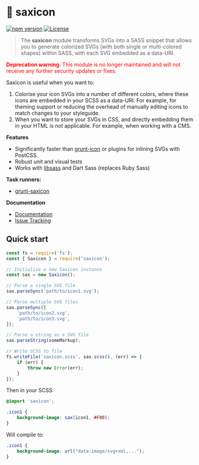 # 🎷 saxicon

[![npm version](https://badge.fury.io/js/saxicon.svg)](https://badge.fury.io/js/saxicon)
[![License](https://img.shields.io/npm/l/saxicon.svg)](https://github.com/lachlanmcdonald/saxicon/blob/master/LICENSE)

> The **saxicon** module transforms SVGs into a SASS snippet that allows you to generate colorized SVGs (with both single or multi-colored shapes) within SASS, with each SVG embedded as a data-URI.

<p style="color: red;"><b>Deprecation warning</b>: This module is no longer maintained and will not receive any further security updates or fixes.</p>

Saxicon is useful when you want to:

1. Colorise your icon SVGs into a number of different colors, where these icons are embedded in your SCSS as a data-URI. For example, for theming support or reducing the overhead of manually editing icons to match changes to your styleguide.
2. When you want to store your SVGs in CSS, and directly embedding them in your HTML is not applicable. For example, when working with a CMS.

**Features**

- Significantly faster than [grunt-icon](https://github.com/filamentgroup/grunticon) or plugins for inlining SVGs with PostCSS.
- Robust unit and visual tests
- Works with [libsass](https://sass-lang.com/LibSass) and Dart Sass (replaces Ruby Sass)

**Task runners:**

- [grunt-saxicon](https://github.com/lachlanmcdonald/grunt-saxicon)

**Documentation**

- [Documentation](https://github.com/lachlanmcdonald/saxicon/wiki/)
- [Issue Tracking](https://github.com/lachlanmcdonald/saxicon/issues)

## Quick start

```js
const fs = require('fs');
const { Saxicon } = require('saxicon');

// Initialise a new Saxicon instance
const sax = new Saxicon();

// Parse a single SVG file
sax.parseSync('path/to/icon1.svg');

// Parse multiple SVG files
sax.parseSync([
    'path/to/icon2.svg',
    'path/to/icon3.svg',
]);

// Parse a string as a SVG file 
sax.parseString(someMarkup);

// Write SCSS to file
fs.writeFile('saxicon.scss', sax.scss(), (err) => {
    if (err) {
        throw new Error(err);
    }
});
```

Then in your SCSS:

```scss
@import 'saxicon';

.icon1 {
    background-image: sax(icon1, #F00);
}
```

Will compile to:

```css
.icon1 {
    background-image: url("data:image/svg+xml,...");
}
```
